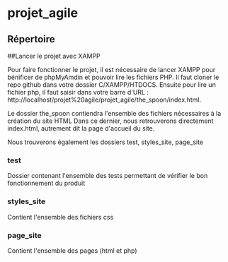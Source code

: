 # projet_agile

## Répertoire

##Lancer le projet avec XAMPP

Pour faire fonctionner le projet, il est nécessaire de lancer XAMPP pour bénificer de phpMyAmdin et pouvoir lire les fichiers PHP.
Il faut cloner le repo github dans votre dossier C/XAMPP/HTDOCS.
Ensuite pour lire un fichier php, il faut saisir dans votre barre d'URL : http://localhost/projet%20agile/projet_agile/the_spoon/index.html.

Le dossier the_spoon contiendra l'ensemble des fichiers nécessaires à la création du site HTML
Dans ce dernier, nous retrouverons directement index.html, autrement dit la page d'accueil du site.

Nous trouverons également les dossiers test, styles_site, page_site

### test
Dossier contenant l'ensemble des tests permettant de vérifier le bon fonctionnement du produit

### styles_site
Contient l'ensemble des fichiers css

### page_site
Contient l'ensemble des pages (html et php) 
